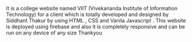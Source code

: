 It is a college website named VIIT (Vivekananda Institute of Information Technology) for a client which is totally developed and designed by Siddhant Thakur by using HTML , CSS and Vanila Javascript . This website is deployed using firebase and also it is completely responsive and can be run on any device of any size  Thankyou 
